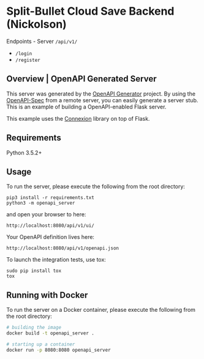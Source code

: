 # Split-Bullet Cloud Save Backend (Nickolson)

Endpoints - Server `/api/v1/`
* `/login`
* `/register`

## Overview |  OpenAPI Generated Server
This server was generated by the [OpenAPI Generator](https://openapi-generator.tech) project. By using the
[OpenAPI-Spec](https://openapis.org) from a remote server, you can easily generate a server stub.  This
is an example of building a OpenAPI-enabled Flask server.

This example uses the [Connexion](https://github.com/zalando/connexion) library on top of Flask.

## Requirements
Python 3.5.2+

## Usage
To run the server, please execute the following from the root directory:

```
pip3 install -r requirements.txt
python3 -m openapi_server
```

and open your browser to here:

```
http://localhost:8080/api/v1/ui/
```

Your OpenAPI definition lives here:

```
http://localhost:8080/api/v1/openapi.json
```

To launch the integration tests, use tox:
```
sudo pip install tox
tox
```

## Running with Docker

To run the server on a Docker container, please execute the following from the root directory:

```bash
# building the image
docker build -t openapi_server .

# starting up a container
docker run -p 8080:8080 openapi_server
```
